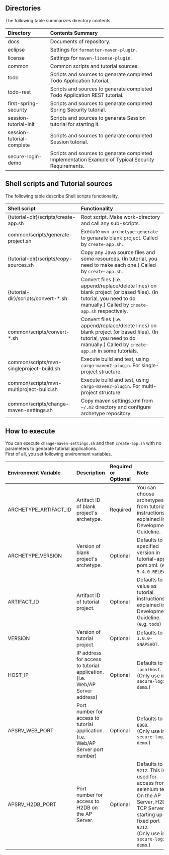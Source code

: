 ## Directories
The following table summarizes directory contents.

| Directory | Contents Summary |
|:------------- |:----------------- |
| docs | Documents of repository. |
| eclipse | Settings for ``formatter-maven-plugin``. |
| license | Settings for ``maven-license-plugin``. |
| common | Common scripts and tutorial sources. |
| todo | Scripts and sources to genarate completed Todo Application tutorial. |
| todo-rest | Scripts and sources to genarate completed Todo Application REST tutorial. |
| first-spring-security | Scripts and sources to genarate completed Spring Security tutorial. |
| session-tutorial-init | Scripts and sources to genarate Session tutorial for starting it. |
| session-tutorial-complete | Scripts and sources to genarate completed Session tutorial. |
| secure-login-demo | Scripts and sources to genarate completed Implementation Example of Typical Security Requirements. |

## Shell scripts and Tutorial sources
The following table describe Shell scripts functionality.

| Shell script | Functionality |
|:------------- |:----------------- |
| {tutorial-dir}/scripts/create-app.sh | Root script. Make work-directory and call any sub-scripts. |
| common/scripts/generate-project.sh | Execute ``mvn archetype:generate`` to genarate blank project. Called by ``create-app.sh``. |
| {tutorial-dir}/scripts/copy-sources.sh | Copy any Java source files and some resources. (In tutorial, you need to make each one.) Called by ``create-app.sh``. |
| {tutorial-dir}/scripts/convert-*.sh | Convert files (i.e. append/replace/delete lines) on blank project (or based files). (In tutorial, you need to do manually.) Called by ``create-app.sh`` respectively. |
| common/scripts/convert-*.sh | Convert files (i.e. append/replace/delete lines) on blank project (or based files). (In tutorial, you need to do manually.) Called by ``create-app.sh`` in some tutorials. |
| common/scripts/mvn-singleproject-build.sh | Execute build and test, using ``cargo-maven2-plugin``. For single-project structure. |
| common/scripts/mvn-multiproject-build.sh | Execute build and test, using ``cargo-maven2-plugin``. For multi-project structure. |
| common/scripts/change-maven-settings.sh | Copy maven settings.xml from ``~/.m2`` directory and configure archetype repository. |

## How to execute
You can execute ``change-maven-settings.sh`` and then ``create-app.sh`` with no parameters to genarate tutorial applications.  
First of all, you set following environment variables.

| Environment Variable | Description | Required or Optional | Note |
|:------------- |:----------------- |:----------------- |:----------------- |
| ARCHETYPE_ARTIFACT_ID | Artifact ID of blank project's archetype. | Required | You can choose archetypes from tutorial instructions explained in Development Guideline. |
| ARCHETYPE_VERSION | Version of blank project's archetype. | Optional | Defaults to specified version in tutorial-apps pom.xml. (e.g. ``5.4.0.RELEASE``) |
| ARTIFACT_ID | Artifact ID of tutorial project. | Optional | Defaults to value as tutorial instructions explained in Development Guideline. (e.g. ``todo``) |
| VERSION | Version of tutorial project. | Optional | Defaults to ``1.0.0-SNAPSHOT``.|
| HOST_IP | IP address for access to tutorial application. (i.e. Web/AP Server address) | Optional | Defaults to ``localhost``.<br> (Only use in ``secure-login-demo``.) |
| APSRV_WEB_PORT | Port number for access to tutorial application. (i.e. Web/AP Server port number) | Optional | Defaults to ``8080``.<br> (Only use in ``secure-login-demo``.) |
| APSRV_H2DB_PORT | Port number for access to H2DB on the AP Server. | Optional | Defaults to ``9212``. This is used for access from selenium test. On the AP Server, H2DB TCP Server starting up on fixed port ``9212``.<br> (Only use in ``secure-login-demo``.) |
